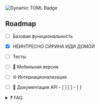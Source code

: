 

![Dynamic TOML Badge](https://img.shields.io/badge/dynamic/toml)



## Roadmap 
- [ ] Базовая функциональность
- [x] НЕИНТРЕСНО СИРИНА ИДИ ДОМОЙ
- [ ] Тесты
- [ ] 📱 Мобильная версия
- [ ] 🌐 Интернационализация
- [ ] 🚧 Документация API - [ ]
  [ ]  - [ ] 


<details> <summary>❓ FAQ</summary> <details> <summary>Как установить?</summary> <br> Выполните <code>npm install</code> 



    
```mermaid
flowchart TD
    A[Christmas] -->|Get money| B(Go shopping)
    B --> C{Let me think}
    C -->|One| D[Laptop]
    C -->|Two| E[iPhone]
    C -->|Three| F[fa:fa-car Car]
```


```mermaid
mindmap
  root((mindmap))
    Origins
      Long history
      ::icon(fa fa-book)
      Popularization
        British popular psychology author Tony Buzan
    Research
      On effectiveness<br/>and features
      On Automatic creation
        Uses
            Creative techniques
            Strategic planning
            Argument mapping
    Tools
      Pen and paper
      Mermaid
```

</details> </details>


